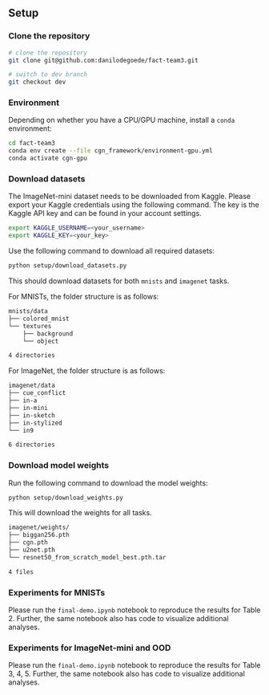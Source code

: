 ## Setup

### Clone the repository

```sh
# clone the repository
git clone git@github.com:danilodegoede/fact-team3.git

# switch to dev branch
git checkout dev
```

### Environment

Depending on whether you have a CPU/GPU machine, install a `conda` environment:
```bash
cd fact-team3
conda env create --file cgn_framework/environment-gpu.yml 
conda activate cgn-gpu
```

### Download datasets

The ImageNet-mini dataset needs to be downloaded from Kaggle. Please export your Kaggle credentials using the following command. The key is the Kaggle API key and can be found in your account settings.
```sh
export KAGGLE_USERNAME=<your_username>
export KAGGLE_KEY=<your_key>
```

<!-- You first need to download the data `.zip` file for ImageNet-mini from [here](https://www.kaggle.com/ifigotin/imagenetmini-1000). Download and place it in `cgn_framework/imagenet/data/archive.zip`. -->

Use the following command to download all required datasets:

```bash
python setup/download_datasets.py
```
This should download datasets for both `mnists` and `imagenet` tasks.

For MNISTs, the folder structure is as follows:
```sh
mnists/data
├── colored_mnist
└── textures
    ├── background
    └── object

4 directories
```

For ImageNet, the folder structure is as follows:
```sh
imagenet/data
├── cue_conflict
├── in-a
├── in-mini
├── in-sketch
├── in-stylized
└── in9

6 directories
```

### Download model weights

Run the following command to download the model weights:

```bash
python setup/download_weights.py
```

This will download the weights for all tasks.

```bash
imagenet/weights/
├── biggan256.pth
├── cgn.pth
├── u2net.pth
└── resnet50_from_scratch_model_best.pth.tar

4 files
```

### Experiments for MNISTs

Please run the `final-demo.ipynb` notebook to reproduce the results for Table 2.
Further, the same notebook also has code to visualize additional analyses.

### Experiments for ImageNet-mini and OOD

Please run the `final-demo.ipynb` notebook to reproduce the results for Table 3, 4, 5.
Further, the same notebook also has code to visualize additional analyses.

